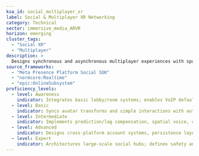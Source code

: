 ```yaml
---
ksa_id: social_multiplayer_xr
label: Social & Multiplayer XR Networking
category: Technical
sector: immersive_media_ARVR
horizon: emerging
cluster_tags:
  - "Social XR"
  - "Multiplayer"
description: >
  Designs synchronous and asynchronous multiplayer experiences with spatial voice, avatars, and shared object-state; addresses latency, moderation, and safety per IEEE P3079 VR-sickness reduction.
source_frameworks:
  - "Meta Presence Platform Social SDK"
  - "normcore:Realtime"
  - "epic:OnlineSubsystem"
proficiency_levels:
  - level: Awareness
    indicator: Integrates basic lobby/room systems; enables VoIP defaults.
  - level: Basic
    indicator: Syncs avatar transforms and simple interactions with authoritative server logic; implements session IDs.
  - level: Intermediate
    indicator: Implements prediction/lag compensation, spatial voice, custom avatars with lip-sync, and user-generated rooms.
  - level: Advanced
    indicator: Designs cross-platform account systems, persistence layers, proximity-based moderation, block/mute, and safe zones.
  - level: Expert
    indicator: Architectures large-scale social hubs; defines safety and privacy standards for virtual communities; publishes research on social presence.
---
```

